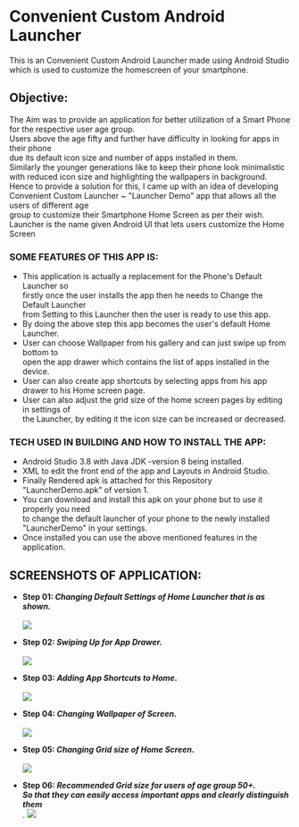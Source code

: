 # Convenient Custom Android Launcher
This is an Convenient Custom Android Launcher made using Android Studio which is used to customize the homescreen of your smartphone.

## Objective: 
The Aim was to provide an application for better utilization of a Smart Phone for the respective user age group.\
Users above the age fifty and further have difficulty in looking for apps in their phone\
due its default icon size and number of apps installed in them.\
Similarly the younger generations like to keep their phone look minimalistic\
with reduced icon size and highlighting the wallpapers in background.\
Hence to provide a solution for this, I came up with an idea of developing\
Convenient Custom Launcher ~ "Launcher Demo" app that allows all the users of different age\
group to customize their Smartphone Home Screen as per their wish.\
Launcher is the name given Android UI that lets users customize the Home Screen

### SOME FEATURES OF THIS APP IS:

* This application is actually a replacement for the Phone's Default Launcher so\
firstly once the user installs the app then he needs to Change the Default Launcher\
from Setting to this Launcher then the user is ready to use this app.
* By doing the above step this app becomes the user's default Home Launcher.
* User can choose Wallpaper from his gallery and can just swipe up from bottom to\
open the app drawer which contains the list of apps installed in the device.
* User can also create app shortcuts by selecting apps from his app drawer to his Home screen page.
* User can also adjust the grid size of the home screen pages by editing in settings of\
the Launcher, by editing it the icon size can be increased or decreased.

### TECH USED IN BUILDING AND HOW TO INSTALL THE APP:

* Android Studio 3.8 with Java JDK -version 8 being installed.
* XML to edit the front end of the app and Layouts in Android Studio.
* Finally Rendered apk is attached for this Repository "LauncherDemo.apk" of version 1.
* You can download and install this apk on your phone but to use it properly you need\
to change the default launcher of your phone to the newly installed "LauncherDemo" in your settings.
* Once installed you can use the above mentioned features in the application.

## SCREENSHOTS OF APPLICATION: 

* **Step 01: _Changing Default Settings of Home Launcher that is as shown._<br/>**\
  ![](Snapshots/Screenshots/Snap_01.png)

* **Step 02: _Swiping Up for App Drawer._<br/>**\
  ![](Snapshots/Screenshots/Snap_02.png)

* **Step 03: _Adding App Shortcuts to Home._<br/>**\
  ![](Snapshots/Screenshots/Snap_03.png)

* **Step 04: _Changing Wallpaper of Screen._<br/>**\
  ![](Snapshots/Screenshots/Snap_04.png)

* **Step 05: _Changing Grid size of Home Screen._<br/>**\
  ![](Snapshots/Screenshots/Snap_05.png)

* **Step 06: _Recommended Grid size for users of age group 50+._**\
**_So that they can easily access important apps and clearly distinguish them_<br/>**.
  ![](Snapshots/Screenshots/Snap_06.png)
